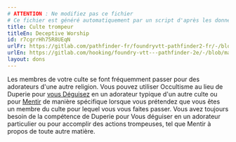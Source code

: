 ```yaml
---
# ATTENTION : Ne modifiez pas ce fichier
# Ce fichier est généré automatiquement par un script d'après les données du module Foundry VTT officiel et de sa traduction
title: Culte trompeur
titleEn: Deceptive Worship
id: r7cgrrHh75R8UEqN
urlFr: https://gitlab.com/pathfinder-fr/foundryvtt-pathfinder2-fr/-/blob/master/data/feats/r7cgrrHh75R8UEqN.htm
urlEn: https://gitlab.com/hooking/foundry-vtt---pathfinder-2e/-/blob/master/packs/data/feats.db/deceptive-worship.json
layout: dons
---
```

Les membres de votre culte se font fréquemment passer pour des adorateurs d'une autre religion. Vous pouvez utiliser Occultisme au lieu de Duperie pour [vous Déguisez](../actions/se-déguiser.html) en un adorateur typique d'un autre culte ou pour [Mentir](../actions/mentir.html) de manière spécifique lorsque vous prétendez que vous êtes un membre du culte pour lequel vous vous faites passer. Vous avez toujours besoin de la compétence de Duperie pour Vous déguiser en un adorateur particulier ou pour accomplir des actions trompeuses, tel que Mentir à propos de toute autre matière.

